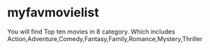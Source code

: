 # myfavmovielist
You will find Top ten movies in 8 category. Which includes Action,Adventure,Comedy,Fantasy,Family,Romance,Mystery,Thriller 
